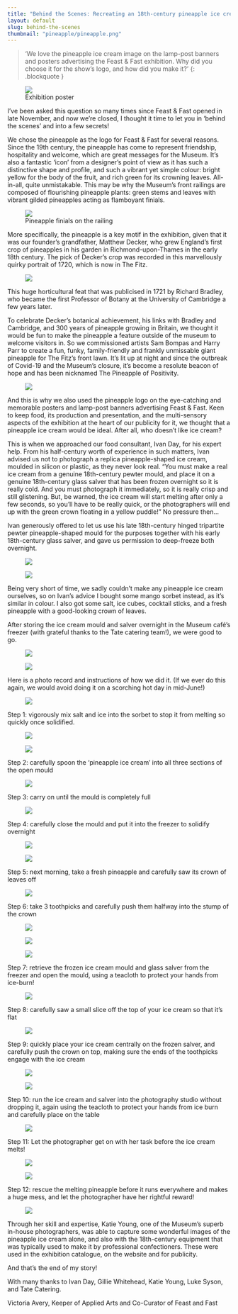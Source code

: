 ```yaml
---
title: "Behind the Scenes: Recreating an 18th-century pineapple ice cream"
layout: default
slug: behind-the-scenes
thumbnail: "pineapple/pineapple.png"
---
```


> ‘We love the pineapple ice cream image on the lamp-post banners and posters advertising the Feast & Fast exhibition. Why did you choose it for the show’s logo, and how did you make it?’ {: .blockquote }

<figure class="col-md-12">
  <div class="embed-responsive embed-responsive-4by3">
    <img src="/images/discover/pineapple/poster.png" />
  </div>
  <figcaption class="figure-caption">
    Exhibition poster
  </figcaption>
</figure>

I’ve been asked this question so many times since Feast & Fast opened in late November, and now we’re closed, I thought it time to let you in ‘behind the scenes’ and into a few secrets!

We chose the pineapple as the logo for Feast & Fast for several reasons. Since the 19th century, the pineapple has come to represent friendship, hospitality and welcome, which are great messages for the Museum. It’s also a fantastic ‘icon’ from a designer’s point of view as it has such a distinctive shape and profile, and such a vibrant yet simple colour: bright yellow for the body of the fruit, and rich green for its crowning leaves. All-in-all, quite unmistakable. This may be why the Museum’s front railings are composed of flourishing pineapple plants: green stems and leaves with vibrant gilded pineapples acting as flamboyant finials.

<figure class="col-md-12">
  <div class="embed-responsive embed-responsive-4by3">
    <img src="/images/discover/pineapple/pineapple-railing-long-horizontal-2560x1707.jpg" />
  </div>
  <figcaption class="figure-caption">
    Pineapple finials on the railing
  </figcaption>
</figure>

More specifically, the pineapple is a key motif in the exhibition, given that it was our founder’s grandfather, Matthew Decker, who grew England’s first crop of pineapples in his garden in Richmond-upon-Thames in the early 18th century. The pick of Decker’s crop was recorded in this marvellously quirky portrait of 1720, which is now in The Fitz.

<figure class="col-md-12">
  <div class="embed-responsive embed-responsive-4by3">
    <img src="/images/discover/pineapple/pineapplePortrait.jpeg" />
  </div>
</figure>

This huge horticultural feat that was publicised in 1721 by Richard Bradley, who became the first Professor of Botany at the University of Cambridge a few years later.

To celebrate Decker’s botanical achievement, his links with Bradley and Cambridge, and 300 years of pineapple growing in Britain, we thought it would be fun to make the pineapple a feature outside of the museum to welcome visitors in. So we commissioned artists Sam Bompas and Harry Parr to create a fun, funky, family-friendly and frankly unmissable giant pineapple for The Fitz’s front lawn. It’s lit up at night and since the outbreak of Covid-19 and the Museum’s closure, it’s become a resolute beacon of hope and has been nicknamed The Pineapple of Positivity.

<figure class="col-md-12">
  <div class="embed-responsive embed-responsive-4by3">
    <img src="/images/discover/pineapple/Pineapple Feast and Fast_3_201911_mfj22_dc1.jpg" />
  </div>
</figure>

And this is why we also used the pineapple logo on the eye-catching and memorable posters and lamp-post banners advertising Feast & Fast. Keen to keep food, its production and presentation, and the multi-sensory aspects of the exhibition at the heart of our publicity for it, we thought that a pineapple ice cream would be ideal. After all, who doesn’t like ice cream?

This is when we approached our food consultant, Ivan Day, for his expert help. From his half-century worth of experience in such matters, Ivan advised us not to photograph a replica pineapple-shaped ice cream, moulded in silicon or plastic, as they never look real. “You must make a real ice cream from a genuine 18th-century pewter mould, and place it on a genuine 18th-century glass salver that has been frozen overnight so it is really cold. And you must photograph it immediately, so it is really crisp and still glistening. But, be warned, the ice cream will start melting after only a few seconds, so you’ll have to be really quick, or the photographers will end up with the green crown floating in a yellow puddle!” No pressure then...

Ivan generously offered to let us use his late 18th-century hinged tripartite pewter pineapple-shaped mould for the purposes together with his early 18th-century glass salver, and gave us permission to deep-freeze both overnight.

<figure class="col-md-12">
  <div class="embed-responsive embed-responsive-4by3">
    <img src="/images/discover/pineapple/IMG_0345.jpg" />
  </div>
</figure>

<figure class="col-md-12">
  <div class="embed-responsive embed-responsive-4by3">
    <img src="/images/discover/pineapple/IMG_0347.jpg" />
  </div>
</figure>

Being very short of time, we sadly couldn’t make any pineapple ice cream ourselves, so on Ivan’s advice I bought some mango sorbet instead, as it’s similar in colour. I also got some salt, ice cubes, cocktail sticks, and a fresh pineapple with a good-looking crown of leaves.

After storing the ice cream mould and salver overnight in the Museum café’s freezer (with grateful thanks to the Tate catering team!), we were good to go.

<figure class="col-md-12">
  <div class="embed-responsive embed-responsive-4by3">
    <img src="/images/discover/pineapple/IMG_5011.jpg"/>
  </div>
</figure>

<figure class="col-md-12">
  <div class="embed-responsive embed-responsive-4by3">
    <img src="/images/discover/pineapple/IMG_5012.jpg"/>
  </div>
</figure>

Here is a photo record and instructions of how we did it. (If we ever do this again, we would avoid doing it on a scorching hot day in mid-June!)

<figure class="col-md-12">
  <div class="embed-responsive embed-responsive-4by3">
    <img src="/images/discover/pineapple/IMG_5004.jpg"/>
  </div>
</figure>

Step 1: vigorously mix salt and ice into the sorbet to stop it from melting so quickly once solidified.

<figure class="col-md-12">
  <div class="embed-responsive embed-responsive-4by3">
    <img src="/images/discover/pineapple/IMG_5006.jpg"/>
  </div>
</figure>

<figure class="col-md-12">
  <div class="embed-responsive embed-responsive-4by3">
    <img src="/images/discover/pineapple/IMG_5008.jpg"/>
  </div>
</figure>

Step 2: carefully spoon the ‘pineapple ice cream’ into all three sections of the open mould

<figure class="col-md-12">
  <div class="embed-responsive embed-responsive-4by3">
    <img src="/images/discover/pineapple/IMG_5010.jpg"/>
  </div>
</figure>

Step 3: carry on until the mould is completely full

<figure class="col-md-12">
  <div class="embed-responsive embed-responsive-4by3">
    <img src="/images/discover/pineapple/IMG_5154.jpg"/>
  </div>
</figure>

Step 4: carefully close the mould and put it into the freezer to solidify overnight

<figure class="col-md-12">
  <div class="embed-responsive embed-responsive-4by3">
    <img src="/images/discover/pineapple/IMG_5155.jpg"/>
  </div>
</figure>

<figure class="col-md-12">
  <div class="embed-responsive embed-responsive-4by3">
    <img src="/images/discover/pineapple/IMG_5159.jpg"/>
  </div>
</figure>

Step 5: next morning, take a fresh pineapple and carefully saw its crown of leaves off


<figure class="col-md-12">
  <div class="embed-responsive embed-responsive-4by3">
    <img src="/images/discover/pineapple/IMG_5161.jpg"/>
  </div>
</figure>



Step 6: take 3 toothpicks and carefully push them halfway into the stump of the crown  



<figure class="col-md-12">
  <div class="embed-responsive embed-responsive-4by3">
    <img src="/images/discover/pineapple/IMG_5163.jpg"/>
  </div>
</figure>

<figure class="col-md-12">
  <div class="embed-responsive embed-responsive-4by3">
    <img src="/images/discover/pineapple/IMG_5164.jpg"/>
  </div>
</figure>

<figure class="col-md-12">
  <div class="embed-responsive embed-responsive-4by3">
    <img src="/images/discover/pineapple/IMG_5165.jpg"/>
  </div>
</figure>

Step 7: retrieve the frozen ice cream mould and glass salver from the freezer and open the mould, using a teacloth to protect your hands from ice-burn!


<figure class="col-md-12">
  <div class="embed-responsive embed-responsive-4by3">
    <img src="/images/discover/pineapple/IMG_5166.jpg"/>
  </div>
</figure>


Step 8: carefully saw a small slice off the top of your ice cream so that it’s flat


<figure class="col-md-12">
  <div class="embed-responsive embed-responsive-4by3">
    <img src="/images/discover/pineapple/IMG_5170.jpg"/>
  </div>
</figure>

Step 9: quickly place your ice cream centrally on the frozen salver, and carefully push the crown on top, making sure the ends of the toothpicks engage with the ice cream

<figure class="col-md-12">
  <div class="embed-responsive embed-responsive-4by3">
    <img src="/images/discover/pineapple/IMG_5171.jpg"/>
  </div>
</figure>

<figure class="col-md-12">
  <div class="embed-responsive embed-responsive-4by3">
    <img src="/images/discover/pineapple/IMG_5173.jpg"/>
  </div>
</figure>

Step 10: run the ice cream and salver into the photography studio without dropping it, again using the teacloth to protect your hands from ice burn and carefully place on the table


<figure class="col-md-12">
  <div class="embed-responsive embed-responsive-4by3">
    <img src="/images/discover/pineapple/IMG_5177.jpg"/>
  </div>
</figure>

Step 11: Let the photographer get on with her task before the ice cream melts!

<figure class="col-md-12">
  <div class="embed-responsive embed-responsive-4by3">
    <img src="/images/discover/pineapple/IMG_5182.jpg"/>
  </div>
</figure>

<figure class="col-md-12">
  <div class="embed-responsive embed-responsive-4by3">
    <img src="/images/discover/pineapple/IMG_5183.jpg"/>
  </div>
</figure>

Step 12: rescue the melting pineapple before it runs everywhere and makes a huge mess, and let the photographer have her rightful reward!

<figure class="col-md-12">
  <div class="embed-responsive embed-responsive-4by3">
    <img src="/images/discover/pineapple/pineapple_1.jpg"/>
  </div>
</figure>

Through her skill and expertise, Katie Young, one of the Museum’s superb in-house photographers, was able to capture some wonderful images of the pineapple ice cream alone, and also with the 18th-century equipment that was typically used to make it by professional confectioners. These were used in the exhibition catalogue, on the website and for publicity.


And that’s the end of my story!

With many thanks to Ivan Day, Gillie Whitehead, Katie Young, Luke Syson, and Tate Catering.

Victoria Avery, Keeper of Applied Arts and Co-Curator of Feast and Fast
